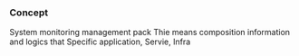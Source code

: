 
### Concept 

System monitoring management pack 
Thie means composition information and logics that  Specific application, Servie, Infra 

